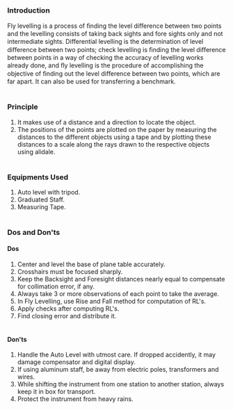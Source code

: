 ### Introduction<br>
Fly levelling is a process of ﬁnding the level diﬀerence between two points and the levelling consists of taking back sights and fore sights only and not intermediate sights. Diﬀerential levelling is the determination of level diﬀerence between two points; check levelling is ﬁnding the level diﬀerence between points in a way of checking the accuracy of levelling works already done, and ﬂy levelling is the procedure of accomplishing the objective of ﬁnding out the level diﬀerence between two points, which are far apart. It can also be used for transferring a benchmark.<br><br>
### Principle<br>
1) It makes use of a distance and a direction to locate the object.<br>
2) The positions of the points are plotted on the paper by measuring the distances to the different objects using a tape and by plotting these distances to a scale along the rays drawn to the respective objects using alidale.<br><br>
### Equipments Used<br>
1) Auto level with tripod.<br>
2) Graduated Staff.<br>
3) Measuring Tape.<br><br>
### Dos and Don'ts<br>
#### Dos<br>
1) Center and level the base of plane table accurately.<br>
2) Crosshairs must be focused sharply.<br>
3) Keep the Backsight and Foresight distances nearly equal to compensate for collimation error, if any.<br>
4) Always take 3 or more observations of each point to take the average.<br>
5) In Fly Levelling, use Rise and Fall method for computation of RL's.<br>
6) Apply checks after computing RL's.<br>
7) Find closing error and distribute it.<br><br>
#### Don'ts<br>
1) Handle the Auto Level with utmost care. If dropped accidently, it may damage compensator and digital display.<br>
2) If using aluminum staff, be away from electric poles, transformers and wires.<br>
3) While shifting the instrument from one station to another station, always keep it in box for transport.<br>
4) Protect the instrument from heavy rains.<br><br>

